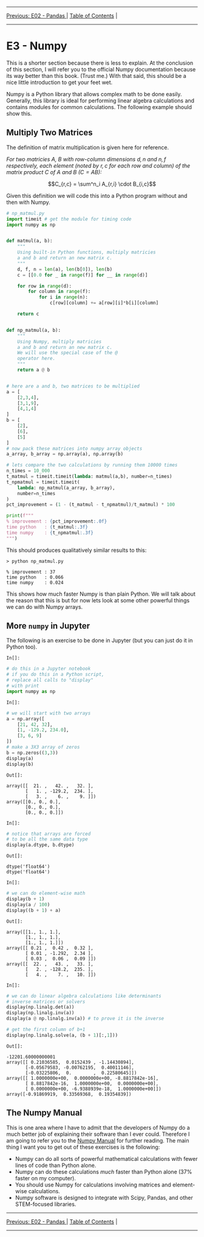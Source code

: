 <!-- Navigation -->

---

[Previous: E02 - Pandas ](./E02-Pandas.md) | [Table of Contents](./00-Table-of-Contents.md) | 

---
<!-- End Navigation -->
# E3 - Numpy

This is a shorter section because there is less to explain. At the conclusion of this section, I will refer you to the official Numpy documentation because its way better than this book. (Trust me.) With that said, this should be a nice little introduction to get your feet wet.

Numpy is a Python library that allows complex math to be done easily. Generally, this library is ideal for performing linear algebra calculations and contains modules for common calculations. The following example should show this.

## Multiply Two Matrices

The definition of matrix multiplication is given here for reference.

*For two matricies $A$, $B$ with row-column dimensions $d,n$ and $n,f$ respectively, each element (noted by $r,c$ for each row and column) of the matrix product $C$ of $A$ and $B$ ($C = AB$​):*

$$C_{r,c} = \sum^n_i A_{r,i} \cdot B_{i,c}$$

Given this definition we will code this into a Python program without and then with Numpy.

```python
# np_matmul.py
import timeit # get the module for timing code
import numpy as np


def matmul(a, b):
    """
    Using built-in Python functions, multiply matricies
    a and b and return an new matrix c.
    """
    d, f, n = len(a), len(b[0]), len(b)
    c = [[0.0 for _ in range(f)] for __ in range(d)]

    for row in range(d):
        for column in range(f):
            for i in range(n):
                c[row][column] += a[row][i]*b[i][column]

    return c


def np_matmul(a, b):    
    """
    Using Numpy, multiply matricies
    a and b and return an new matrix c.
    We will use the special case of the @
    operator here.
    """
    return a @ b


# here are a and b, two matrices to be multiplied
a = [
    [2,3,4],
    [3,1,9],
    [4,1,4]
]
b = [
    [2],
    [6],
    [5]
]
# now pack these matrices into numpy array objects
a_array, b_array = np.array(a), np.array(b)

# lets compare the two calculations by running them 10000 times
n_times = 10_000
t_matmul = timeit.timeit(lambda: matmul(a,b), number=n_times)
t_npmatmul = timeit.timeit(
    lambda: np_matmul(a_array, b_array), 
    number=n_times
)
pct_improvement = (1 - (t_matmul - t_npmatmul)/t_matmul) * 100

print(f"""
% improvement : {pct_improvement:.0f}
time python   : {t_matmul:.3f}
time numpy    : {t_npmatmul:.3f}
""")
```

This should produces qualitatively similar results to this:

```
> python np_matmul.py

% improvement : 37
time python   : 0.066
time numpy    : 0.024

```

This shows how much faster Numpy is than plain Python. We will talk about the reason that this is but for now lets look at some other powerful things we can do with Numpy arrays.

## More `numpy` in Jupyter

The following is an exercise to be done in Jupyter (but you can just do it in Python too).

`In[]:`

```python
# do this in a Jupyter notebook
# if you do this in a Python script,
# replace all calls to "display"
# with print
import numpy as np
```

`In[]:`


```python
# we will start with two arrays
a = np.array([
    [21, 42, 32],
    [1, -129.2, 234.0],
    [3, 6, 9]
])
# make a 3X3 array of zeros
b = np.zeros((3,3)) 
display(a)
display(b)
```

`Out[]:`


    array([[  21. ,   42. ,   32. ],
           [   1. , -129.2,  234. ],
           [   3. ,    6. ,    9. ]])
    array([[0., 0., 0.],
           [0., 0., 0.],
           [0., 0., 0.]])

`In[]:`

```python
# notice that arrays are forced
# to be all the same data type
display(a.dtype, b.dtype)
```

`Out[]:`


    dtype('float64')
    dtype('float64')

`In[]:`

```python
# we can do element-wise math
display(b + 1)
display(a / 100)
display((b + 1) + a)
```

`Out[]:`


    array([[1., 1., 1.],
           [1., 1., 1.],
           [1., 1., 1.]])
    array([[ 0.21 ,  0.42 ,  0.32 ],
           [ 0.01 , -1.292,  2.34 ],
           [ 0.03 ,  0.06 ,  0.09 ]])
    array([[  22. ,   43. ,   33. ],
           [   2. , -128.2,  235. ],
           [   4. ,    7. ,   10. ]])

`In[]:`

```python
# we can do linear algebra calculations like determinants
# inverse matrices or solvers
display(np.linalg.det(a))
display(np.linalg.inv(a))
display(a @ np.linalg.inv(a)) # to prove it is the inverse

# get the first column of b+1
display(np.linalg.solve(a, (b + 1)[:,1])) 
```

`Out[]:`


    -12201.60000000001
    array([[ 0.21036585,  0.0152439 , -1.14430894],
           [-0.05679583, -0.00762195,  0.40011146],
           [-0.03225806,  0.        ,  0.22580645]])
    array([[ 1.0000000e+00,  0.0000000e+00, -8.8817842e-16],
           [ 8.8817842e-16,  1.0000000e+00,  0.0000000e+00],
           [ 0.0000000e+00, -6.9388939e-18,  1.0000000e+00]])
    array([-0.91869919,  0.33569368,  0.19354839])

## The Numpy Manual

This is one area where I have to admit that the developers of Numpy do a much better job of explaining their software than I ever could. Therefore I am going to refer you to the [Numpy Manual](https://numpy.org/doc/stable/) for further reading. The main thing I want you to get out of these exercises is the following:

- Numpy can do all sorts of powerful mathematical calculations with fewer lines of code than Python alone.
- Numpy can do these calculations *much* faster than Python alone (37% faster on my computer).
- You should use Numpy for calculations involving matrices and element-wise calculations.
- Numpy software is designed to integrate with Scipy, Pandas, and other STEM-focused libraries.

<!-- Navigation -->

---

[Previous: E02 - Pandas ](./E02-Pandas.md) | [Table of Contents](./00-Table-of-Contents.md) | 

---
<!-- End Navigation -->
